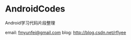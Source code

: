 AndroidCodes
============

Android学习代码片段整理

email: fmyunfei@gmail.com
blog:  http://blog.csdn.net/rflyee
